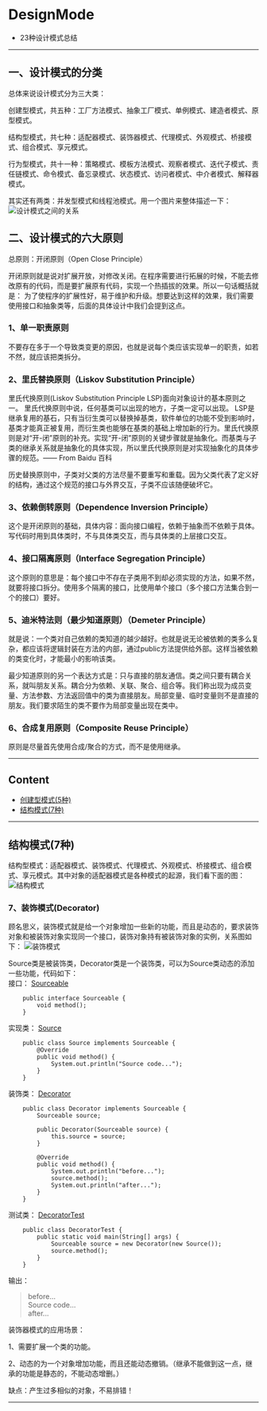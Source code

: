 # DesignMode
- 23种设计模式总结

----------
## 一、设计模式的分类

总体来说设计模式分为三大类：

创建型模式，共五种：工厂方法模式、抽象工厂模式、单例模式、建造者模式、原型模式。

结构型模式，共七种：适配器模式、装饰器模式、代理模式、外观模式、桥接模式、组合模式、享元模式。

行为型模式，共十一种：策略模式、模板方法模式、观察者模式、迭代子模式、责任链模式、命令模式、备忘录模式、状态模式、访问者模式、中介者模式、解释器模式。

其实还有两类：并发型模式和线程池模式。用一个图片来整体描述一下：
        ![设计模式之间的关系](https://github.com/lanrengufeng/AlgorithmCode/blob/master/src/files/设计模式之间的关系.jpg)

## 二、设计模式的六大原则

总原则：开闭原则（Open Close Principle）

开闭原则就是说对扩展开放，对修改关闭。在程序需要进行拓展的时候，不能去修改原有的代码，而是要扩展原有代码，实现一个热插拔的效果。所以一句话概括就是：
为了使程序的扩展性好，易于维护和升级。想要达到这样的效果，我们需要使用接口和抽象类等，后面的具体设计中我们会提到这点。

### 1、单一职责原则

不要存在多于一个导致类变更的原因，也就是说每个类应该实现单一的职责，如若不然，就应该把类拆分。
 

### 2、里氏替换原则（Liskov Substitution Principle）

里氏代换原则(Liskov Substitution Principle LSP)面向对象设计的基本原则之一。 里氏代换原则中说，任何基类可以出现的地方，子类一定可以出现。 LSP是继承复用的基石，只有当衍生类可以替换掉基类，软件单位的功能不受到影响时，基类才能真正被复用，而衍生类也能够在基类的基础上增加新的行为。里氏代换原则是对“开-闭”原则的补充。实现“开-闭”原则的关键步骤就是抽象化。而基类与子类的继承关系就是抽象化的具体实现，所以里氏代换原则是对实现抽象化的具体步骤的规范。—— From Baidu 百科

历史替换原则中，子类对父类的方法尽量不要重写和重载。因为父类代表了定义好的结构，通过这个规范的接口与外界交互，子类不应该随便破坏它。


### 3、依赖倒转原则（Dependence Inversion Principle）

这个是开闭原则的基础，具体内容：面向接口编程，依赖于抽象而不依赖于具体。写代码时用到具体类时，不与具体类交互，而与具体类的上层接口交互。

### 4、接口隔离原则（Interface Segregation Principle）

这个原则的意思是：每个接口中不存在子类用不到却必须实现的方法，如果不然，就要将接口拆分。使用多个隔离的接口，比使用单个接口（多个接口方法集合到一个的接口）要好。


### 5、迪米特法则（最少知道原则）（Demeter Principle）

就是说：一个类对自己依赖的类知道的越少越好。也就是说无论被依赖的类多么复杂，都应该将逻辑封装在方法的内部，通过public方法提供给外部。这样当被依赖的类变化时，才能最小的影响该类。

最少知道原则的另一个表达方式是：只与直接的朋友通信。类之间只要有耦合关系，就叫朋友关系。耦合分为依赖、关联、聚合、组合等。我们称出现为成员变量、方法参数、方法返回值中的类为直接朋友。局部变量、临时变量则不是直接的朋友。我们要求陌生的类不要作为局部变量出现在类中。


### 6、合成复用原则（Composite Reuse Principle）

原则是尽量首先使用合成/聚合的方式，而不是使用继承。

----------
## Content

- [创建型模式(5种)]()
- [结构模式(7种)]()



----------

## 结构模式(7种)

结构型模式：适配器模式、装饰模式、代理模式、外观模式、桥接模式、组合模式、享元模式。其中对象的适配器模式是各种模式的起源，我们看下面的图：
        ![结构模式](https://github.com/lanrengufeng/AlgorithmCode/blob/master/src/files/结构模式.jpg)

### 7、装饰模式(Decorator)
顾名思义，装饰模式就是给一个对象增加一些新的功能，而且是动态的，要求装饰对象和被装饰对象实现同一个接口，装饰对象持有被装饰对象的实例，关系图如下：
        ![装饰模式](https://github.com/lanrengufeng/AlgorithmCode/blob/master/src/files/装饰模式.jpg)

Source类是被装饰类，Decorator类是一个装饰类，可以为Source类动态的添加一些功能，代码如下：  
接口： [Sourceable](https://github.com/lanrengufeng/AlgorithmCode/blob/master/src/designMode/decorator/Sourceable.java)
```
    public interface Sourceable {
        void method();
    }
```
实现类： [Source](https://github.com/lanrengufeng/AlgorithmCode/blob/master/src/designMode/decorator/Source.java)
```
    public class Source implements Sourceable {
        @Override
        public void method() {
            System.out.println("Source code...");
        }
    }

```
装饰类： [Decorator](https://github.com/lanrengufeng/AlgorithmCode/blob/master/src/designMode/decorator/Decorator.java)
```
    public class Decorator implements Sourceable {
        Sourceable source;
    
        public Decorator(Sourceable source) {
            this.source = source;
        }
    
        @Override
        public void method() {
            System.out.println("before...");
            source.method();
            System.out.println("after...");
        }
    }
```
测试类： [DecoratorTest](https://github.com/lanrengufeng/AlgorithmCode/blob/master/src/designMode/decorator/DecoratorTest.java)
```
    public class DecoratorTest {
        public static void main(String[] args) {
            Sourceable source = new Decorator(new Source());
            source.method();
        }
    }
```
输出：
> before...  
  Source code...  
  after...

装饰器模式的应用场景：

1、需要扩展一个类的功能。

2、动态的为一个对象增加功能，而且还能动态撤销。（继承不能做到这一点，继承的功能是静态的，不能动态增删。）

缺点：产生过多相似的对象，不易排错！

----------------